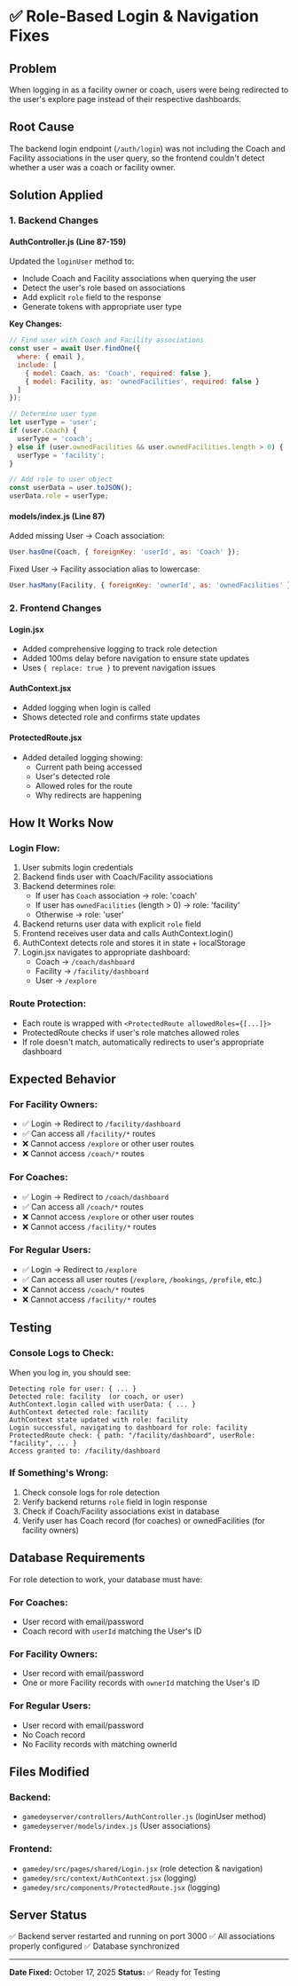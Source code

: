 # ✅ Role-Based Login & Navigation Fixes

## Problem
When logging in as a facility owner or coach, users were being redirected to the user's explore page instead of their respective dashboards.

## Root Cause
The backend login endpoint (`/auth/login`) was not including the Coach and Facility associations in the user query, so the frontend couldn't detect whether a user was a coach or facility owner.

## Solution Applied

### 1. **Backend Changes**

#### AuthController.js (Line 87-159)
Updated the `loginUser` method to:
- Include Coach and Facility associations when querying the user
- Detect the user's role based on associations
- Add explicit `role` field to the response
- Generate tokens with appropriate user type

**Key Changes:**
```javascript
// Find user with Coach and Facility associations
const user = await User.findOne({
  where: { email },
  include: [
    { model: Coach, as: 'Coach', required: false },
    { model: Facility, as: 'ownedFacilities', required: false }
  ]
});

// Determine user type
let userType = 'user';
if (user.Coach) {
  userType = 'coach';
} else if (user.ownedFacilities && user.ownedFacilities.length > 0) {
  userType = 'facility';
}

// Add role to user object
const userData = user.toJSON();
userData.role = userType;
```

#### models/index.js (Line 87)
Added missing User → Coach association:
```javascript
User.hasOne(Coach, { foreignKey: 'userId', as: 'Coach' });
```

Fixed User → Facility association alias to lowercase:
```javascript
User.hasMany(Facility, { foreignKey: 'ownerId', as: 'ownedFacilities' });
```

### 2. **Frontend Changes**

#### Login.jsx
- Added comprehensive logging to track role detection
- Added 100ms delay before navigation to ensure state updates
- Uses `{ replace: true }` to prevent navigation issues

#### AuthContext.jsx
- Added logging when login is called
- Shows detected role and confirms state updates

#### ProtectedRoute.jsx
- Added detailed logging showing:
  - Current path being accessed
  - User's detected role
  - Allowed roles for the route
  - Why redirects are happening

## How It Works Now

### Login Flow:
1. User submits login credentials
2. Backend finds user with Coach/Facility associations
3. Backend determines role:
   - If user has `Coach` association → role: 'coach'
   - If user has `ownedFacilities` (length > 0) → role: 'facility'
   - Otherwise → role: 'user'
4. Backend returns user data with explicit `role` field
5. Frontend receives user data and calls AuthContext.login()
6. AuthContext detects role and stores it in state + localStorage
7. Login.jsx navigates to appropriate dashboard:
   - Coach → `/coach/dashboard`
   - Facility → `/facility/dashboard`
   - User → `/explore`

### Route Protection:
- Each route is wrapped with `<ProtectedRoute allowedRoles={[...]}>`
- ProtectedRoute checks if user's role matches allowed roles
- If role doesn't match, automatically redirects to user's appropriate dashboard

## Expected Behavior

### For Facility Owners:
- ✅ Login → Redirect to `/facility/dashboard`
- ✅ Can access all `/facility/*` routes
- ❌ Cannot access `/explore` or other user routes
- ❌ Cannot access `/coach/*` routes

### For Coaches:
- ✅ Login → Redirect to `/coach/dashboard`
- ✅ Can access all `/coach/*` routes
- ❌ Cannot access `/explore` or other user routes
- ❌ Cannot access `/facility/*` routes

### For Regular Users:
- ✅ Login → Redirect to `/explore`
- ✅ Can access all user routes (`/explore`, `/bookings`, `/profile`, etc.)
- ❌ Cannot access `/coach/*` routes
- ❌ Cannot access `/facility/*` routes

## Testing

### Console Logs to Check:
When you log in, you should see:
```
Detecting role for user: { ... }
Detected role: facility  (or coach, or user)
AuthContext.login called with userData: { ... }
AuthContext detected role: facility
AuthContext state updated with role: facility
Login successful, navigating to dashboard for role: facility
ProtectedRoute check: { path: "/facility/dashboard", userRole: "facility", ... }
Access granted to: /facility/dashboard
```

### If Something's Wrong:
1. Check console logs for role detection
2. Verify backend returns `role` field in login response
3. Check if Coach/Facility associations exist in database
4. Verify user has Coach record (for coaches) or ownedFacilities (for facility owners)

## Database Requirements

For role detection to work, your database must have:

### For Coaches:
- User record with email/password
- Coach record with `userId` matching the User's ID

### For Facility Owners:
- User record with email/password
- One or more Facility records with `ownerId` matching the User's ID

### For Regular Users:
- User record with email/password
- No Coach record
- No Facility records with matching ownerId

## Files Modified

### Backend:
- `gamedeyserver/controllers/AuthController.js` (loginUser method)
- `gamedeyserver/models/index.js` (User associations)

### Frontend:
- `gamedey/src/pages/shared/Login.jsx` (role detection & navigation)
- `gamedey/src/context/AuthContext.jsx` (logging)
- `gamedey/src/components/ProtectedRoute.jsx` (logging)

## Server Status
✅ Backend server restarted and running on port 3000
✅ All associations properly configured
✅ Database synchronized

---

**Date Fixed:** October 17, 2025
**Status:** ✅ Ready for Testing
